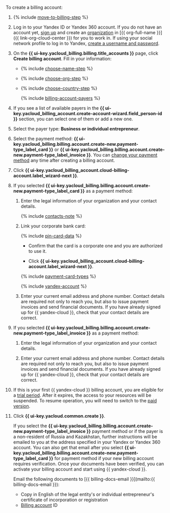 To create a billing account:

1. {% include [move-to-billing-step](../../billing/_includes/move-to-billing-step.md) %}

1. Log in to your Yandex ID or Yandex 360 account. If you do not have an account yet, [sign up](https://yandex.ru/support/id/authorization/registration.html) and create an [organization](../../organization/quickstart.md) in [{{ org-full-name }}]({{ link-org-cloud-center }}) for you to work in. If using your social network profile to log in to Yandex, [create a username and password](https://passport.yandex.com/passport?mode=postregistration&create_login=1).

1. On the **{{ ui-key.yacloud_billing.billing.title_accounts }}** page, click **Create billing account**. Fill in your information:

   * {% include [choose-name-step](../../billing/_includes/choose-name-step.md) %}
   * {% include [choose-org-step](../../billing/_includes/choose-org-step.md) %}
   * {% include [choose-country-step](../../billing/_includes/choose-country-step.md) %}

     {% include [billing-account-payers](../../billing/_includes/billing-account-payers.md) %}

1. If you see a list of available payers in the **{{ ui-key.yacloud_billing_account.create-account-wizard.field_person-id }}** section, you can select one of them or add a new one.

1. Select the payer type: **Business or individual entrepreneur**.

1. Select the payment method: **{{ ui-key.yacloud_billing.billing.account.create-new.payment-type_label_card }}** or **{{ ui-key.yacloud_billing.billing.account.create-new.payment-type_label_invoice }}**. You can [change your payment method](../../billing/operations/change-payment-method.md) any time after creating a billing account.

1. Click **{{ ui-key.yacloud_billing_account.cloud-billing-account.label_wizard-next }}**.

1. If you selected **{{ ui-key.yacloud_billing.billing.account.create-new.payment-type_label_card }}** as a payment method:

   1. Enter the legal information of your organization and your contact details.

      {% include [contacts-note](contacts-note.md) %}

   1. Link your corporate bank card:

      {% include [pin-card-data](pin-card-data.md) %}

      * Confirm that the card is a corporate one and you are authorized to use it.

      * Click **{{ ui-key.yacloud_billing_account.cloud-billing-account.label_wizard-next }}**.

      {% include [payment-card-types](payment-card-types-business.md) %}

      {% include [yandex-account](payment-card-validation.md) %}
   

   1. Enter your current email address and phone number. Contact details are required not only to reach you, but also to issue payment invoices and send financial documents. If you have already signed up for {{ yandex-cloud }}, check that your contact details are correct.

1. If you selected **{{ ui-key.yacloud_billing.billing.account.create-new.payment-type_label_invoice }}** as a payment method:

   1. Enter the legal information of your organization and your contact details.

   1. Enter your current email address and phone number. Contact details are required not only to reach you, but also to issue payment invoices and send financial documents. If you have already signed up for {{ yandex-cloud }}, check that your contact details are correct.

1. If this is your first {{ yandex-cloud }} billing account, you are eligible for a [trial period](../../billing/concepts/trial-period.md). After it expires, the access to your resources will be suspended. To resume operation, you will need to switch to the [paid version](../../billing/operations/activate-commercial.md).

1. Click **{{ ui-key.yacloud.common.create }}**.

   If you select the **{{ ui-key.yacloud_billing.billing.account.create-new.payment-type_label_invoice }}** payment method or if the payer is a non-resident of Russia and Kazakhstan, further instructions will be emailed to you at the address specified in your Yandex or Yandex 360 account. You can also get that email after you select **{{ ui-key.yacloud_billing.billing.account.create-new.payment-type_label_card }}** for payment method if your new billing account requires verification. Once your documents have been verified, you can activate your billing account and start using {{ yandex-cloud }}.

   Email the following documents to [{{ billing-docs-email }}](mailto:{{ billing-docs-email }}):
   * Copy in English of the legal entity's or individual entrepreneur's certificate of incorporation or registration
   * [Billing account](../../billing/concepts/billing-account.md#billing-account-id) ID

